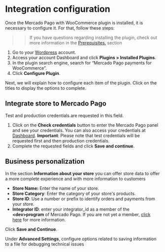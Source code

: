 # Integration configuration

Once the Mercado Pago with WooCommerce plugin is installed, it is necessary to configure it. For that, follow these steps:

> > If you have questions regarding installing the plugin, check out more information in the [Prerequisites.](/developers/en/docs/woocommerce/previous-requirements) section

1. Go to your [Wordpress](https://wordpress.com/) account.
2. Access your account Dashboard and click **Plugins > Installed Plugins**.
3. In the plugin search engine, search for “Mercado Pago payments for WooCommerce”.
4. Click **Configure Plugin**.

Next, we will explain how to configure each item of the plugin. Click on the titles to display the options to complete.

## Integrate store to Mercado Pago

Test and production credentials are requested in this field.
1. Click on the **Check credentials** button to enter the Mercado Pago panel and see your credentials. You can also access your credentials at [Dashboard](https://www.mercadopago[FAKER][URL][DOMAIN]/developers/panel/app). **Important**: Please note that test credentials will be requested first and then production credentials.
2. Complete the requested fields and click **Save and continue**.

## Business personalization

In the section **Information about your store** you can offer store data to offer a more complete experience and with more information to customers

* **Store Name:** Enter the name of your store.
* **Store Category**: Enter the category of your store's products.
* **Store ID**: Use a number or prefix to identify orders and payments from your store.
* **Integrator ID**: enter your integrator_id as a member of the **&lt;dev&gt;program** of Mercado Pago. If you are not yet a member, [click here](https://www.mercadopago[FAKER][URL][DOMAIN]/developers/en/developer-program) for more information.

Click **Save and Continue**.

Under **Advanced Settings**, configure options related to saving information to a file for debugging technical issues


